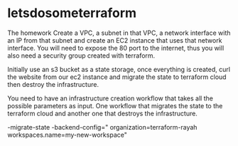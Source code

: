 # letsdosometerraform


The homework
Create a VPC, a subnet in that VPC, a network interface with an IP from that subnet and create an EC2 instance that uses that network interface. You will need to expose the 80 port to the internet, thus you will also need a security group created with terraform.

Initially use an s3 bucket as a state storage, once everything is created, curl the website from our ec2 instance and migrate the state to terraform cloud then  destroy the infrastructure.

You need to have an infrastructure creation workflow that takes all the possible parameters as input.
One workflow that migrates the state to the terraform cloud and another one that destroys the infrastructure.


-migrate-state  -backend-config=" organization=terraform-rayah workspaces.name=my-new-workspace"
